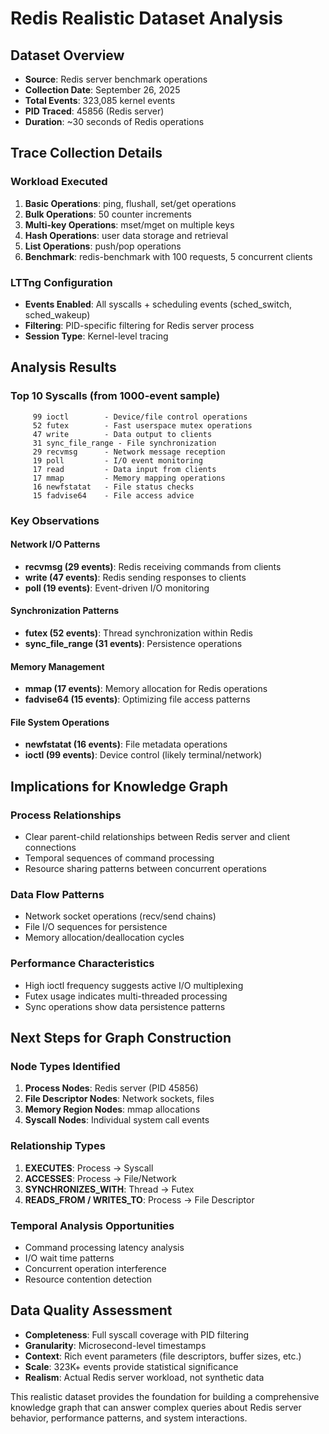# Redis Realistic Dataset Analysis

## Dataset Overview
- **Source**: Redis server benchmark operations
- **Collection Date**: September 26, 2025
- **Total Events**: 323,085 kernel events
- **PID Traced**: 45856 (Redis server)
- **Duration**: ~30 seconds of Redis operations

## Trace Collection Details

### Workload Executed
1. **Basic Operations**: ping, flushall, set/get operations
2. **Bulk Operations**: 50 counter increments
3. **Multi-key Operations**: mset/mget on multiple keys
4. **Hash Operations**: user data storage and retrieval
5. **List Operations**: push/pop operations
6. **Benchmark**: redis-benchmark with 100 requests, 5 concurrent clients

### LTTng Configuration
- **Events Enabled**: All syscalls + scheduling events (sched_switch, sched_wakeup)
- **Filtering**: PID-specific filtering for Redis server process
- **Session Type**: Kernel-level tracing

## Analysis Results

### Top 10 Syscalls (from 1000-event sample)
```
     99 ioctl        - Device/file control operations
     52 futex        - Fast userspace mutex operations
     47 write        - Data output to clients
     31 sync_file_range - File synchronization
     29 recvmsg      - Network message reception
     19 poll         - I/O event monitoring
     17 read         - Data input from clients
     17 mmap         - Memory mapping operations
     16 newfstatat   - File status checks
     15 fadvise64    - File access advice
```

### Key Observations

#### Network I/O Patterns
- **recvmsg (29 events)**: Redis receiving commands from clients
- **write (47 events)**: Redis sending responses to clients
- **poll (19 events)**: Event-driven I/O monitoring

#### Synchronization Patterns
- **futex (52 events)**: Thread synchronization within Redis
- **sync_file_range (31 events)**: Persistence operations

#### Memory Management
- **mmap (17 events)**: Memory allocation for Redis operations
- **fadvise64 (15 events)**: Optimizing file access patterns

#### File System Operations
- **newfstatat (16 events)**: File metadata operations
- **ioctl (99 events)**: Device control (likely terminal/network)

## Implications for Knowledge Graph

### Process Relationships
- Clear parent-child relationships between Redis server and client connections
- Temporal sequences of command processing
- Resource sharing patterns between concurrent operations

### Data Flow Patterns
- Network socket operations (recv/send chains)
- File I/O sequences for persistence
- Memory allocation/deallocation cycles

### Performance Characteristics
- High ioctl frequency suggests active I/O multiplexing
- Futex usage indicates multi-threaded processing
- Sync operations show data persistence patterns

## Next Steps for Graph Construction

### Node Types Identified
1. **Process Nodes**: Redis server (PID 45856)
2. **File Descriptor Nodes**: Network sockets, files
3. **Memory Region Nodes**: mmap allocations
4. **Syscall Nodes**: Individual system call events

### Relationship Types
1. **EXECUTES**: Process → Syscall
2. **ACCESSES**: Process → File/Network
3. **SYNCHRONIZES_WITH**: Thread → Futex
4. **READS_FROM / WRITES_TO**: Process → File Descriptor

### Temporal Analysis Opportunities
- Command processing latency analysis
- I/O wait time patterns
- Concurrent operation interference
- Resource contention detection

## Data Quality Assessment
- **Completeness**: Full syscall coverage with PID filtering
- **Granularity**: Microsecond-level timestamps
- **Context**: Rich event parameters (file descriptors, buffer sizes, etc.)
- **Scale**: 323K+ events provide statistical significance
- **Realism**: Actual Redis server workload, not synthetic data

This realistic dataset provides the foundation for building a comprehensive knowledge graph that can answer complex queries about Redis server behavior, performance patterns, and system interactions.